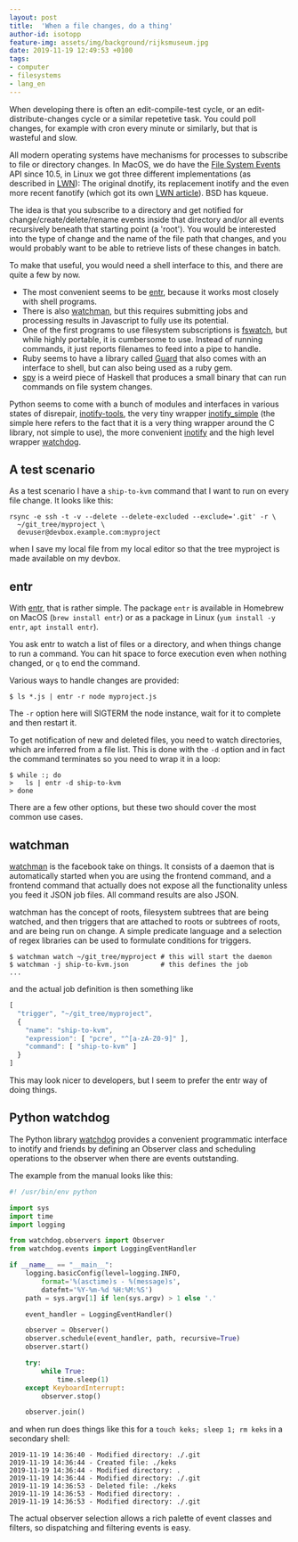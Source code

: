 ```yaml
---
layout: post
title:  'When a file changes, do a thing'
author-id: isotopp
feature-img: assets/img/background/rijksmuseum.jpg
date: 2019-11-19 12:49:53 +0100
tags:
- computer
- filesystems
- lang_en
---
```

When developing there is often an edit-compile-test cycle, or an
edit-distribute-changes cycle or a similar repetetive task. You
could poll changes, for example with cron every minute or
similarly, but that is wasteful and slow.

All modern operating systems have mechanisms for processes to
subscribe to file or directory changes. In MacOS, we do have the
[File System Events](https://developer.apple.com/library/archive/documentation/Darwin/Conceptual/FSEvents_ProgGuide/TechnologyOverview/TechnologyOverview.html#//apple_ref/doc/uid/TP40005289-CH3-SW1)
API since 10.5, in Linux we got three different implementations
(as described in [LWN](https://lwn.net/Articles/604686/)): The
original dnotify, its replacement inotify and the even more
recent fanotify (which got its own [LWN
article](https://lwn.net/Articles/605128/)). BSD has kqueue.

The idea is that you subscribe to a directory and get notified
for change/create/delete/rename events inside that directory
and/or all events recursively beneath that starting point (a
'root'). You would be interested into the type of change and the
name of the file path that changes, and you would probably want
to be able to retrieve lists of these changes in batch.

To make that useful, you would need a shell interface to this,
and there are quite a few by now.

- The most convenient seems to be
  [entr](https://github.com/clibs/entr), because it works most
  closely with shell programs. 
- There is also [watchman](https://facebook.github.io/watchman/),
  but this requires submitting jobs and processing results in
  Javascript to fully use its potential.
- One of the first programs to use filesystem subscriptions is
  [fswatch](https://github.com/emcrisostomo/fswatch/wiki/How-to-Use-fswatch),
  but while highly portable, it is cumbersome to use. Instead of
  running commands, it just reports filenames to feed into a
  pipe to handle.
- Ruby seems to have a library called
  [Guard](https://github.com/guard/guard) that also comes with
  an interface to shell, but can also being used as a ruby gem.
- [spy](http://hackage.haskell.org/package/spy) is a weird piece
  of Haskell that produces a small binary that can run commands
  on file system changes.

Python seems to come with a bunch of modules and interfaces in
various states of disrepair,
[inotify-tools](https://github.com/rvoicilas/inotify-tools), the
very tiny wrapper [inotify_simple](https://pypi.org/project/inotify_simple/)
(the simple here refers to the fact that it is a very thing
wrapper around the C library, not simple to use), the more
convenient [inotify](https://pypi.org/project/inotify/) and the
high level wrapper
[watchdog](https://pythonhosted.org/watchdog/quickstart.html#a-simple-example).

## A test scenario

As a test scenario I have a `ship-to-kvm` command that I want to
run on every file change. It looks like this:

```console
rsync -e ssh -t -v --delete --delete-excluded --exclude='.git' -r \
  ~/git_tree/myproject \
  devuser@devbox.example.com:myproject
```

when I save my local file from my local editor so that the tree
myproject is made available on my devbox.

## entr

With [entr](https://github.com/clibs/entr), that is rather
simple. The package `entr` is available in Homebrew on MacOS
(`brew install entr`) or as a package in Linux (`yum install -y
entr`, `apt install entr`).

You ask entr to watch a list of files or a directory, and when
things change to run a command. You can hit space to force
execution even when nothing changed, or `q` to end the command.

Various ways to handle changes are provided:

```console
$ ls *.js | entr -r node myproject.js
```

The `-r` option here will SIGTERM the node instance, wait for it
to complete and then restart it.

To get notification of new and deleted files, you need to watch
directories, which are inferred from a file list. This is done
with the `-d` option and in fact the command terminates so you
need to wrap it in a loop:

```console
$ while :; do
>   ls | entr -d ship-to-kvm
> done
```

There are a few other options, but these two should cover the
most common use cases.

## watchman

[watchman](https://facebook.github.io/watchman/) is the facebook
take on things. It consists of a daemon that is automatically
started when you are using the frontend command, and a frontend
command that actually does not expose all the functionality
unless you feed it JSON job files. All command results are also
JSON.

watchman has the concept of roots, filesystem subtrees that are
being watched, and then triggers that are attached to roots or
subtrees of roots, and are being run on change. A simple
predicate language and a selection of regex libraries can be
used to formulate conditions for triggers.

```console
$ watchman watch ~/git_tree/myproject # this will start the daemon
$ watchman -j ship-to-kvm.json        # this defines the job
...
```

and the actual job definition is then something like

```javascript
[
  "trigger", "~/git_tree/myproject",
  {
    "name": "ship-to-kvm",
    "expression": [ "pcre", "^[a-zA-Z0-9]" ],
    "command": [ "ship-to-kvm" ]
  }
]
```

This may look nicer to developers, but I seem to prefer the entr
way of doing things.

## Python watchdog

The Python library
[watchdog](https://pythonhosted.org/watchdog/quickstart.html#a-simple-example)
provides a convenient programmatic interface to inotify and friends
by defining an Observer class and scheduling operations to the
observer when there are events outstanding.

The example from the manual looks like this:

```python
#! /usr/bin/env python

import sys
import time
import logging

from watchdog.observers import Observer
from watchdog.events import LoggingEventHandler

if __name__ == "__main__":
    logging.basicConfig(level=logging.INFO,
        format='%(asctime)s - %(message)s',
        datefmt='%Y-%m-%d %H:%M:%S')
    path = sys.argv[1] if len(sys.argv) > 1 else '.'

    event_handler = LoggingEventHandler()

    observer = Observer()
    observer.schedule(event_handler, path, recursive=True)
    observer.start()

    try:
        while True:
            time.sleep(1)
    except KeyboardInterrupt:
        observer.stop()

    observer.join()
```

and when run does things like this for a `touch keks; sleep 1;
rm keks` in a secondary shell:

```console
2019-11-19 14:36:40 - Modified directory: ./.git
2019-11-19 14:36:44 - Created file: ./keks
2019-11-19 14:36:44 - Modified directory: .
2019-11-19 14:36:44 - Modified directory: ./.git
2019-11-19 14:36:53 - Deleted file: ./keks
2019-11-19 14:36:53 - Modified directory: .
2019-11-19 14:36:53 - Modified directory: ./.git
```

The actual observer selection allows a rich palette of event
classes and filters, so dispatching and filtering events is easy.
